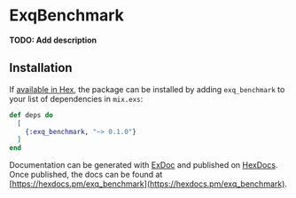 # ExqBenchmark

**TODO: Add description**

## Installation

If [available in Hex](https://hex.pm/docs/publish), the package can be installed
by adding `exq_benchmark` to your list of dependencies in `mix.exs`:

```elixir
def deps do
  [
    {:exq_benchmark, "~> 0.1.0"}
  ]
end
```

Documentation can be generated with [ExDoc](https://github.com/elixir-lang/ex_doc)
and published on [HexDocs](https://hexdocs.pm). Once published, the docs can
be found at [https://hexdocs.pm/exq_benchmark](https://hexdocs.pm/exq_benchmark).

